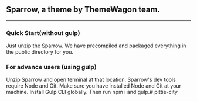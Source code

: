 ## Sparrow, a theme by ThemeWagon team.
---
### Quick Start(without gulp)
Just unzip the Sparrow. We have precompiled and packaged everything in the public directory for you.
### For advance users (using gulp)
Unzip Sparrow and open terminal at that location. Sparrow's dev tools require Node and Git. Make sure you have installed Node and Git at your machine. Install Gulp CLI globally. Then run npm i and gulp.# pittie-city
